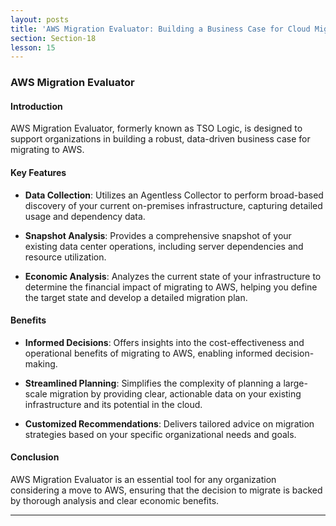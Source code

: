 ```yaml
---
layout: posts
title: 'AWS Migration Evaluator: Building a Business Case for Cloud Migration'
section: Section-18
lesson: 15
---
```


### AWS Migration Evaluator

#### Introduction

AWS Migration Evaluator, formerly known as TSO Logic, is designed to support organizations in building a robust, data-driven business case for migrating to AWS.

<!-- pagebreak -->

#### Key Features

- **Data Collection**: Utilizes an Agentless Collector to perform broad-based discovery of your current on-premises infrastructure, capturing detailed usage and dependency data.

- **Snapshot Analysis**: Provides a comprehensive snapshot of your existing data center operations, including server dependencies and resource utilization.

- **Economic Analysis**: Analyzes the current state of your infrastructure to determine the financial impact of migrating to AWS, helping you define the target state and develop a detailed migration plan.
<!-- pagebreak -->

#### Benefits

- **Informed Decisions**: Offers insights into the cost-effectiveness and operational benefits of migrating to AWS, enabling informed decision-making.

- **Streamlined Planning**: Simplifies the complexity of planning a large-scale migration by providing clear, actionable data on your existing infrastructure and its potential in the cloud.

- **Customized Recommendations**: Delivers tailored advice on migration strategies based on your specific organizational needs and goals.
<!-- pagebreak -->

#### Conclusion

AWS Migration Evaluator is an essential tool for any organization considering a move to AWS, ensuring that the decision to migrate is backed by thorough analysis and clear economic benefits.

---
